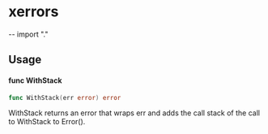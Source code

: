 # xerrors
--
    import "."


## Usage

#### func  WithStack

```go
func WithStack(err error) error
```
WithStack returns an error that wraps err and adds the call stack of the call to
WithStack to Error().
